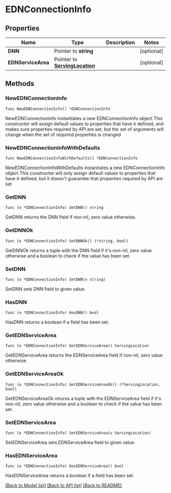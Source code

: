 # EDNConnectionInfo

## Properties

Name | Type | Description | Notes
------------ | ------------- | ------------- | -------------
**DNN** | Pointer to **string** |  | [optional] 
**EDNServiceArea** | Pointer to [**ServingLocation**](ServingLocation.md) |  | [optional] 

## Methods

### NewEDNConnectionInfo

`func NewEDNConnectionInfo() *EDNConnectionInfo`

NewEDNConnectionInfo instantiates a new EDNConnectionInfo object
This constructor will assign default values to properties that have it defined,
and makes sure properties required by API are set, but the set of arguments
will change when the set of required properties is changed

### NewEDNConnectionInfoWithDefaults

`func NewEDNConnectionInfoWithDefaults() *EDNConnectionInfo`

NewEDNConnectionInfoWithDefaults instantiates a new EDNConnectionInfo object
This constructor will only assign default values to properties that have it defined,
but it doesn't guarantee that properties required by API are set

### GetDNN

`func (o *EDNConnectionInfo) GetDNN() string`

GetDNN returns the DNN field if non-nil, zero value otherwise.

### GetDNNOk

`func (o *EDNConnectionInfo) GetDNNOk() (*string, bool)`

GetDNNOk returns a tuple with the DNN field if it's non-nil, zero value otherwise
and a boolean to check if the value has been set.

### SetDNN

`func (o *EDNConnectionInfo) SetDNN(v string)`

SetDNN sets DNN field to given value.

### HasDNN

`func (o *EDNConnectionInfo) HasDNN() bool`

HasDNN returns a boolean if a field has been set.

### GetEDNServiceArea

`func (o *EDNConnectionInfo) GetEDNServiceArea() ServingLocation`

GetEDNServiceArea returns the EDNServiceArea field if non-nil, zero value otherwise.

### GetEDNServiceAreaOk

`func (o *EDNConnectionInfo) GetEDNServiceAreaOk() (*ServingLocation, bool)`

GetEDNServiceAreaOk returns a tuple with the EDNServiceArea field if it's non-nil, zero value otherwise
and a boolean to check if the value has been set.

### SetEDNServiceArea

`func (o *EDNConnectionInfo) SetEDNServiceArea(v ServingLocation)`

SetEDNServiceArea sets EDNServiceArea field to given value.

### HasEDNServiceArea

`func (o *EDNConnectionInfo) HasEDNServiceArea() bool`

HasEDNServiceArea returns a boolean if a field has been set.


[[Back to Model list]](../README.md#documentation-for-models) [[Back to API list]](../README.md#documentation-for-api-endpoints) [[Back to README]](../README.md)


